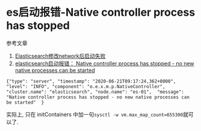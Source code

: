 # es启动报错-Native controller process has stopped
参考文章

1. [Elasticsearch修改network后启动失败](https://www.cnblogs.com/phpper/p/9803934.html)
2. [elasticsearch启动报错： Native controller process has stopped - no new native processes can be started](https://blog.csdn.net/K_Lily/article/details/105320221)

```
{"type": "server", "timestamp": "2020-06-21T09:17:24,362+0000", "level": "INFO", "component": "o.e.x.m.p.NativeController", "cluster.name": "elasticsearch", "node.name": "es-01",  "message": "Native controller process has stopped - no new native processes can be started"  }
```

实际上, 只在 initContainers 中加一句`sysctl -w vm.max_map_count=655300`就可以了.
